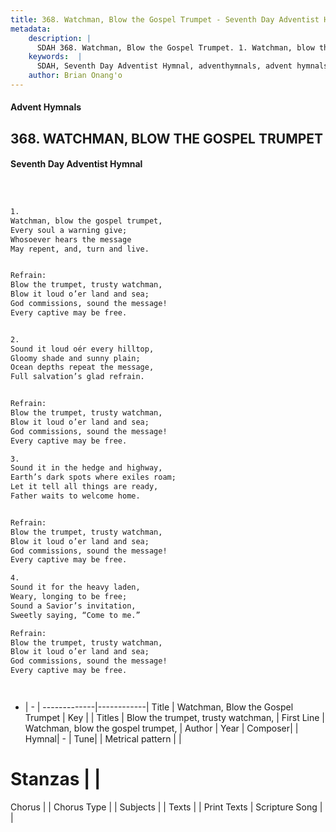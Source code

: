 ```yaml
---
title: 368. Watchman, Blow the Gospel Trumpet - Seventh Day Adventist Hymnal
metadata:
    description: |
      SDAH 368. Watchman, Blow the Gospel Trumpet. 1. Watchman, blow the gospel trumpet, Every soul a warning give; Whosoever hears the message May repent, and, turn and live. 
    keywords:  |
      SDAH, Seventh Day Adventist Hymnal, adventhymnals, advent hymnals, Watchman, Blow the Gospel Trumpet, Watchman, blow the gospel trumpet, ,Blow the trumpet, trusty watchman,
    author: Brian Onang'o
---
```


#### Advent Hymnals
## 368. WATCHMAN, BLOW THE GOSPEL TRUMPET
#### Seventh Day Adventist Hymnal

```txt



1.
Watchman, blow the gospel trumpet,
Every soul a warning give;
Whosoever hears the message
May repent, and, turn and live.


Refrain:
Blow the trumpet, trusty watchman,
Blow it loud o’er land and sea;
God commissions, sound the message!
Every captive may be free.


2.
Sound it loud oér every hilltop,
Gloomy shade and sunny plain;
Ocean depths repeat the message,
Full salvation’s glad refrain.


Refrain:
Blow the trumpet, trusty watchman,
Blow it loud o’er land and sea;
God commissions, sound the message!
Every captive may be free.

3.
Sound it in the hedge and highway,
Earth’s dark spots where exiles roam;
Let it tell all things are ready,
Father waits to welcome home.


Refrain:
Blow the trumpet, trusty watchman,
Blow it loud o’er land and sea;
God commissions, sound the message!
Every captive may be free.

4.
Sound it for the heavy laden,
Weary, longing to be free;
Sound a Savior’s invitation,
Sweetly saying, “Come to me.”

Refrain:
Blow the trumpet, trusty watchman,
Blow it loud o’er land and sea;
God commissions, sound the message!
Every captive may be free.




```

- |   -  |
-------------|------------|
Title | Watchman, Blow the Gospel Trumpet |
Key |  |
Titles | Blow the trumpet, trusty watchman, |
First Line | Watchman, blow the gospel trumpet, |
Author | 
Year | 
Composer|  |
Hymnal|  - |
Tune|  |
Metrical pattern | |
# Stanzas |  |
Chorus |  |
Chorus Type |  |
Subjects |  |
Texts |  |
Print Texts | 
Scripture Song |  |
  

